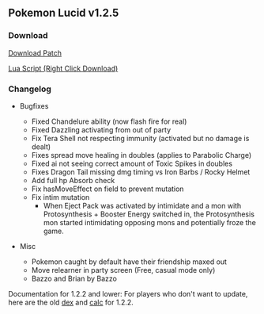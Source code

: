 ## Pokemon Lucid v1.2.5

### Download
<a href="./v1.2.5/pokemon_lucid_v1.2.5.bps" target="_blank">Download Patch</a>

<a href="./v1.2.5/pokemon_lucid_v1.2.5.lua" target="_blank">Lua Script (Right Click Download)</a>

### Changelog
* Bugfixes
  * Fixed Chandelure ability (now flash fire for real)
  * Fixed Dazzling activating from out of party
  * Fix Tera Shell not respecting immunity (activated but no damage is dealt)
  * Fixes spread move healing in doubles (applies to Parabolic Charge)
  * Fixed ai not seeing correct amount of Toxic Spikes in doubles
  * Fixes Dragon Tail missing dmg timing vs Iron Barbs / Rocky Helmet
  * Add full hp Absorb check
  * Fix hasMoveEffect on field to prevent mutation
  * Fix intim mutation
    * When Eject Pack was activated by intimidate and a mon with Protosynthesis + Booster Energy switched in, the Protosynthesis mon started intimidating opposing mons and potentially froze the game.

* Misc
  * Pokemon caught by default have their friendship maxed out
  * Move relearner in party screen (Free, casual mode only)
  * Bazzo and Brian by Bazzo

Documentation for 1.2.2 and lower: For players who don't want to update, here are the old [dex](https://lucid-dex-1-2-2.vercel.app/) and [calc](https://lucid-calc-v1-2-2.vercel.app/) for 1.2.2.
